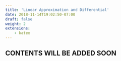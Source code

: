 ```yaml
---
title: 'Linear Approximation and Differential'
date: 2018-11-14T19:02:50-07:00
draft: false
weight: 2
extensions:
    - katex
---
```


## CONTENTS WILL BE ADDED SOON

